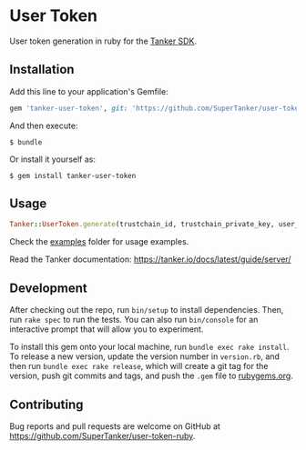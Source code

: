 # User Token

User token generation in ruby for the [Tanker SDK](https://tanker.io/docs/latest).

## Installation

Add this line to your application's Gemfile:

```ruby
gem 'tanker-user-token', git: 'https://github.com/SuperTanker/user-token-ruby', tag: 'v1.4.0'
```

And then execute:

    $ bundle

Or install it yourself as:

    $ gem install tanker-user-token

## Usage

```ruby
Tanker::UserToken.generate(trustchain_id, trustchain_private_key, user_id)
```

Check the [examples](https://github.com/SuperTanker/user-token-ruby/examples) folder for 
usage examples.

Read the Tanker documentation: https://tanker.io/docs/latest/guide/server/

## Development

After checking out the repo, run `bin/setup` to install dependencies. Then, run `rake spec` to run the tests. You can also run `bin/console` for an interactive prompt that will allow you to experiment.

To install this gem onto your local machine, run `bundle exec rake install`. To release a new version, update the version number in `version.rb`, and then run `bundle exec rake release`, which will create a git tag for the version, push git commits and tags, and push the `.gem` file to [rubygems.org](https://rubygems.org).

## Contributing

Bug reports and pull requests are welcome on GitHub at https://github.com/SuperTanker/user-token-ruby.
